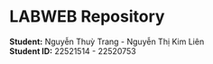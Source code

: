 # LABWEB Repository

**Student:** Nguyễn Thuỳ Trang - Nguyễn Thị Kim Liên  
**Student ID:** 22521514  - 22520753
